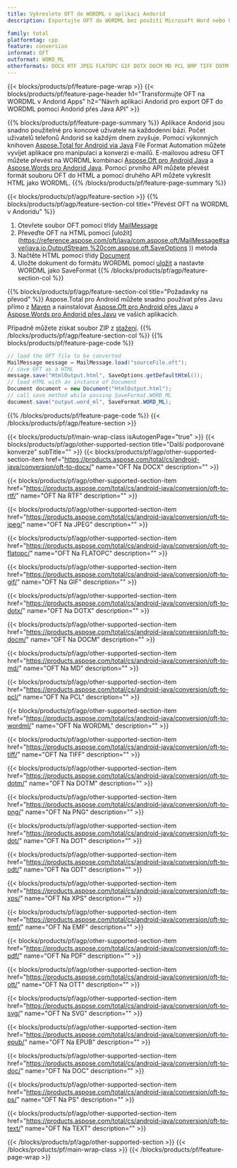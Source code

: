 ```yaml
---
title: Vykreslete OFT do WORDML v aplikaci Andorid
description: Exportujte OFT do WORDML bez použití Microsoft Word nebo Outlook ve vašich aplikacích Andorid

family: total
platformtag: cpp
feature: conversion
informat: OFT
outformat: WORD_ML
otherformats: DOCX RTF JPEG FLATOPC GIF DOTX DOCM MD PCL BMP TIFF DOTM PNG DOT ODT XPS EMF PDF OTT SVG EPUB DOC PS TEXT
---
```

{{< blocks/products/pf/feature-page-wrap >}}
{{< blocks/products/pf/feature-page-header h1="Transformujte OFT na WORDML v Andorid Apps" h2="Návrh aplikací Andorid pro export OFT do WORDML pomocí Andorid přes Java API" >}}

{{% blocks/products/pf/feature-page-summary %}}
Aplikace Andorid jsou snadno použitelné pro koncové uživatele na každodenní bázi. Počet uživatelů telefonů Andorid se každým dnem zvyšuje. Pomocí výkonných knihoven [Aspose.Total for Android via Java](https://products.aspose.com/total/android-java/) File Format Automation můžete vyvíjet aplikace pro manipulaci a konverzi e-mailů. E-mailovou adresu OFT můžete převést na WORDML kombinací [Aspose.Oft pro Android Java](https://products.aspose.com/oft/android-java/) a [Aspose.Words pro Andorid Java](https://products.aspose.com/words/android-java/). Pomocí prvního API můžete převést formát souboru OFT do HTML a pomocí druhého API můžete vykreslit HTML jako WORDML. 
{{% /blocks/products/pf/feature-page-summary  %}}

{{< blocks/products/pf/agp/feature-section >}}
{{% blocks/products/pf/agp/feature-section-col title="Převést OFT na WORDML v Andoridu" %}}
1. Otevřete soubor OFT pomocí třídy [MailMessage](https://reference.aspose.com/oft/java/com.aspose.oft/mailmessage)
2. Převeďte OFT na HTML pomocí [uložit](https://reference.aspose.com/oft/java/com.aspose.oft/MailMessage#save(java.io.OutputStream,%20com.aspose.oft.SaveOptions )) metoda
3. Načtěte HTML pomocí třídy [Document](https://reference.aspose.com/words/java/com.aspose.words/Document)
4. Uložte dokument do formátu WORDML pomocí [uložit](https://reference.aspose.com/words/java/com.aspose.words/Document#save(java.lang.String,com.aspose.words.SaveOptions)) a nastavte WORDML jako SaveFormat
{{% /blocks/products/pf/agp/feature-section-col %}}

{{% blocks/products/pf/agp/feature-section-col title="Požadavky na převod" %}}
Aspose.Total pro Android můžete snadno používat přes Javu přímo z [Maven](https://repository.aspose.com/webapp/#/artifacts/browse/tree/General/repo/com/aspose/aspose-total) a nainstalovat [Aspose.Oft pro Android přes Javu](https://docs.aspose.com/oft/androidjava/installation/) a [Aspose.Words pro Andorid přes Javu](https://docs.aspose.com/words/java/install-aspose-words-for-android-via-java/#install-asposewords-for-android-via-java-from-maven-repository) ve vašich aplikacích.

Případně můžete získat soubor ZIP z [stažení](https://releases.aspose.comtotal/androidjava).
{{% /blocks/products/pf/agp/feature-section-col %}}
{{% blocks/products/pf/feature-page-code %}}
```cs
// load the OFT file to be converted
MailMessage message = MailMessage.load("sourceFile.oft"); 
// save OFT as a HTML 
message.save("HtmlOutput.html", SaveOptions.getDefaultHtml());
// load HTML with an instance of Document
Document document = new Document("HtmlOutput.html");
// call save method while passing SaveFormat.WORD_ML
document.save("output.word_ml", SaveFormat.WORD_ML); 
```

{{% /blocks/products/pf/feature-page-code %}}
{{< /blocks/products/pf/agp/feature-section >}}

{{< blocks/products/pf/main-wrap-class isAutogenPage="true" >}}
{{< blocks/products/pf/agp/other-supported-section title="Další podporované konverze" subTitle="" >}}
{{< blocks/products/pf/agp/other-supported-section-item href="https://products.aspose.com/total/cs/android-java/conversion/oft-to-docx/" name="OFT Na DOCX" description="" >}}

{{< blocks/products/pf/agp/other-supported-section-item href="https://products.aspose.com/total/cs/android-java/conversion/oft-to-rtf/" name="OFT Na RTF" description="" >}}

{{< blocks/products/pf/agp/other-supported-section-item href="https://products.aspose.com/total/cs/android-java/conversion/oft-to-jpeg/" name="OFT Na JPEG" description="" >}}

{{< blocks/products/pf/agp/other-supported-section-item href="https://products.aspose.com/total/cs/android-java/conversion/oft-to-flatopc/" name="OFT Na FLATOPC" description="" >}}

{{< blocks/products/pf/agp/other-supported-section-item href="https://products.aspose.com/total/cs/android-java/conversion/oft-to-gif/" name="OFT Na GIF" description="" >}}

{{< blocks/products/pf/agp/other-supported-section-item href="https://products.aspose.com/total/cs/android-java/conversion/oft-to-dotx/" name="OFT Na DOTX" description="" >}}

{{< blocks/products/pf/agp/other-supported-section-item href="https://products.aspose.com/total/cs/android-java/conversion/oft-to-docm/" name="OFT Na DOCM" description="" >}}

{{< blocks/products/pf/agp/other-supported-section-item href="https://products.aspose.com/total/cs/android-java/conversion/oft-to-md/" name="OFT Na MD" description="" >}}

{{< blocks/products/pf/agp/other-supported-section-item href="https://products.aspose.com/total/cs/android-java/conversion/oft-to-pcl/" name="OFT Na PCL" description="" >}}

{{< blocks/products/pf/agp/other-supported-section-item href="https://products.aspose.com/total/cs/android-java/conversion/oft-to-wordml/" name="OFT Na WORDML" description="" >}}

{{< blocks/products/pf/agp/other-supported-section-item href="https://products.aspose.com/total/cs/android-java/conversion/oft-to-tiff/" name="OFT Na TIFF" description="" >}}

{{< blocks/products/pf/agp/other-supported-section-item href="https://products.aspose.com/total/cs/android-java/conversion/oft-to-dotm/" name="OFT Na DOTM" description="" >}}

{{< blocks/products/pf/agp/other-supported-section-item href="https://products.aspose.com/total/cs/android-java/conversion/oft-to-png/" name="OFT Na PNG" description="" >}}

{{< blocks/products/pf/agp/other-supported-section-item href="https://products.aspose.com/total/cs/android-java/conversion/oft-to-dot/" name="OFT Na DOT" description="" >}}

{{< blocks/products/pf/agp/other-supported-section-item href="https://products.aspose.com/total/cs/android-java/conversion/oft-to-odt/" name="OFT Na ODT" description="" >}}

{{< blocks/products/pf/agp/other-supported-section-item href="https://products.aspose.com/total/cs/android-java/conversion/oft-to-xps/" name="OFT Na XPS" description="" >}}

{{< blocks/products/pf/agp/other-supported-section-item href="https://products.aspose.com/total/cs/android-java/conversion/oft-to-emf/" name="OFT Na EMF" description="" >}}

{{< blocks/products/pf/agp/other-supported-section-item href="https://products.aspose.com/total/cs/android-java/conversion/oft-to-pdf/" name="OFT Na PDF" description="" >}}

{{< blocks/products/pf/agp/other-supported-section-item href="https://products.aspose.com/total/cs/android-java/conversion/oft-to-ott/" name="OFT Na OTT" description="" >}}

{{< blocks/products/pf/agp/other-supported-section-item href="https://products.aspose.com/total/cs/android-java/conversion/oft-to-svg/" name="OFT Na SVG" description="" >}}

{{< blocks/products/pf/agp/other-supported-section-item href="https://products.aspose.com/total/cs/android-java/conversion/oft-to-epub/" name="OFT Na EPUB" description="" >}}

{{< blocks/products/pf/agp/other-supported-section-item href="https://products.aspose.com/total/cs/android-java/conversion/oft-to-doc/" name="OFT Na DOC" description="" >}}

{{< blocks/products/pf/agp/other-supported-section-item href="https://products.aspose.com/total/cs/android-java/conversion/oft-to-ps/" name="OFT Na PS" description="" >}}

{{< blocks/products/pf/agp/other-supported-section-item href="https://products.aspose.com/total/cs/android-java/conversion/oft-to-text/" name="OFT Na TEXT" description="" >}}


{{< /blocks/products/pf/agp/other-supported-section >}}
{{< /blocks/products/pf/main-wrap-class >}}
{{< /blocks/products/pf/feature-page-wrap >}}